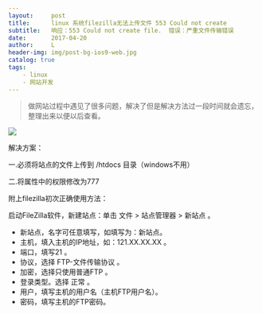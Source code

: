 ```yaml
---
layout:     post
title:      linux 系统filezilla无法上传文件 553 Could not create
subtitle:   响应：553 Could not create file.  错误：严重文件传输错误
date:       2017-04-20
author:     L
header-img: img/post-bg-ios9-web.jpg
catalog: true
tags:
    - linux
    - 网站开发
---
```


>做网站过程中遇见了很多问题，解决了但是解决方法过一段时间就会遗忘，整理出来以便以后查看。



![](http://images2015.cnblogs.com/blog/1017580/201704/1017580-20170420184855727-1086719316.png)

解决方案：

 一.必须将站点的文件上传到 /htdocs 目录（windows不用）

 二.将属性中的权限修改为777

附上filezilla初次正确使用方法：

启动FileZilla软件，新建站点：单击 文件 > 站点管理器  > 新站点 。

- 新站点，名字可任意填写，如填写为：新站点。
- 主机，填入主机的IP地址，如：121.XX.XX.XX 。
- 端口，填写21 。
- 协议，选择 FTP-文件传输协议 。
- 加密，选择只使用普通FTP 。
- 登录类型。选择 正常 。
- 用户，填写主机的用户名（主机FTP用户名）。
- 密码，填写主机的FTP密码。